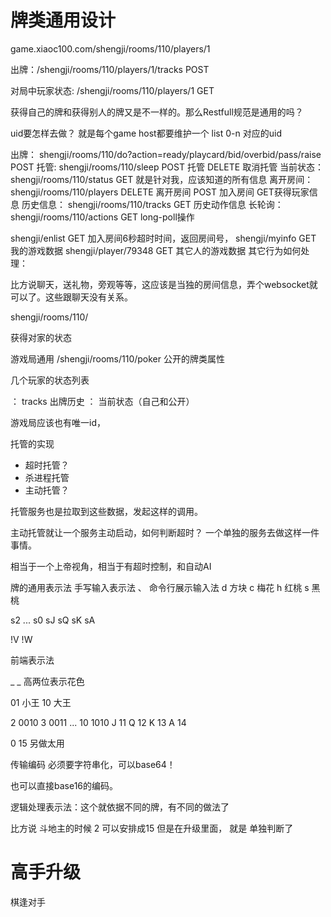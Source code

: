 # 牌类通用设计

game.xiaoc100.com/shengji/rooms/110/players/1

出牌：/shengji/rooms/110/players/1/tracks    POST

对局中玩家状态: /shengji/rooms/110/players/1     GET

获得自己的牌和获得别人的牌又是不一样的。那么Restfull规范是通用的吗？

uid要怎样去做？ 就是每个game host都要维护一个 list 0-n 对应的uid

出牌：    shengji/rooms/110/do?action=ready/playcard/bid/overbid/pass/raise POST
托管:     shengji/rooms/110/sleep POST 托管 DELETE 取消托管
当前状态： shengji/rooms/110/status GET 就是针对我，应该知道的所有信息
离开房间： shengji/rooms/110/players DELETE 离开房间 POST 加入房间 GET获得玩家信息
历史信息： shengji/rooms/110/tracks GET 历史动作信息
长轮询：  shengji/rooms/110/actions GET long-poll操作

shengji/enlist GET 加入房间6秒超时时间，返回房间号，
shengji/myinfo GET 我的游戏数据
shengji/player/79348 GET 其它人的游戏数据
其它行为如何处理：

比方说聊天，送礼物，旁观等等，这应该是当独的房间信息，弄个websocket就可以了。这些跟聊天没有关系。


shengji/rooms/110/

获得对家的状态

游戏局通用
/shengji/rooms/110/poker 公开的牌类属性


几个玩家的状态列表

： tracks 出牌历史
： 当前状态（自己和公开）

游戏局应该也有唯一id，

托管的实现
* 超时托管？ 
* 杀进程托管
* 主动托管？ 

托管服务也是拉取到这些数据，发起这样的调用。

主动托管就让一个服务主动启动，如何判断超时？ 一个单独的服务去做这样一件事情。

相当于一个上帝视角，相当于有超时控制，和自动AI



牌的通用表示法
手写输入表示法 、 命令行展示输入法
d 方块
c 梅花
h 红桃
s 黑桃

s2  ... s0 sJ sQ sK sA 

!V !W

前端表示法

_ _ 高两位表示花色

01 小王
10 大王


2  0010
3  0011
...
10 1010
J  11
Q  12
K  13
A  14


0  15 另做太用



传输编码 必须要字符串化，可以base64！

也可以直接base16的编码。


逻辑处理表示法：这个就依据不同的牌，有不同的做法了

比方说 斗地主的时候 2 可以安排成15
但是在升级里面， 就是 单独判断了


# 高手升级

棋逢对手
